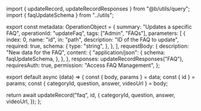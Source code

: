 import { updateRecord, updateRecordResponses } from "@b/utils/query";
import { faqUpdateSchema } from "../utils";

export const metadata: OperationObject = {
  summary: "Updates a specific FAQ",
  operationId: "updateFaq",
  tags: ["Admin", "FAQs"],
  parameters: [
    {
      index: 0,
      name: "id",
      in: "path",
      description: "ID of the FAQ to update",
      required: true,
      schema: {
        type: "string",
      },
    },
  ],
  requestBody: {
    description: "New data for the FAQ",
    content: {
      "application/json": {
        schema: faqUpdateSchema,
      },
    },
  },
  responses: updateRecordResponses("FAQ"),
  requiresAuth: true,
  permission: "Access FAQ Management",
};

export default async (data) => {
  const { body, params } = data;
  const { id } = params;
  const { categoryId, question, answer, videoUrl } = body;

  return await updateRecord("faq", id, {
    categoryId,
    question,
    answer,
    videoUrl,
  });
};
